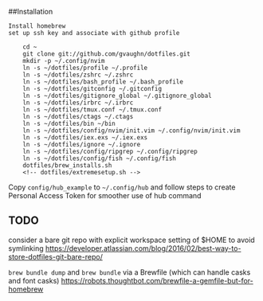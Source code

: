 ##Installation
```
Install homebrew
set up ssh key and associate with github profile

    cd ~
    git clone git://github.com/gvaughn/dotfiles.git
    mkdir -p ~/.config/nvim
    ln -s ~/dotfiles/profile ~/.profile
    ln -s ~/dotfiles/zshrc ~/.zshrc
    ln -s ~/dotfiles/bash_profile ~/.bash_profile
    ln -s ~/dotfiles/gitconfig ~/.gitconfig
    ln -s ~/dotfiles/gitignore_global ~/.gitignore_global
    ln -s ~/dotfiles/irbrc ~/.irbrc
    ln -s ~/dotfiles/tmux.conf ~/.tmux.conf
    ln -s ~/dotfiles/ctags ~/.ctags
    ln -s ~/dotfiles/bin ~/bin
    ln -s ~/dotfiles/config/nvim/init.vim ~/.config/nvim/init.vim
    ln -s ~/dotfiles/iex.exs ~/.iex.exs
    ln -s ~/dotfiles/ignore ~/.ignore
    ln -s ~/dotfiles/config/ripgrep ~/.config/ripgrep
    ln -s ~/dotfiles/config/fish ~/.config/fish
    dotfiles/brew_installs.sh
    <!-- dotfiles/extremesetup.sh -->
```
Copy `config/hub_example` to `~/.config/hub` and follow steps to create Personal Access Token for smoother use of hub command

## TODO
consider a bare git repo with explicit workspace setting of $HOME to avoid symlinking
https://developer.atlassian.com/blog/2016/02/best-way-to-store-dotfiles-git-bare-repo/

`brew bundle dump` and `brew bundle` via a Brewfile (which can handle casks and font casks)
https://robots.thoughtbot.com/brewfile-a-gemfile-but-for-homebrew

